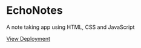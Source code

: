 # EchoNotes
A note taking app using HTML, CSS and JavaScript


[View Deployment](https://stutir07.github.io/EchoNotes/)

